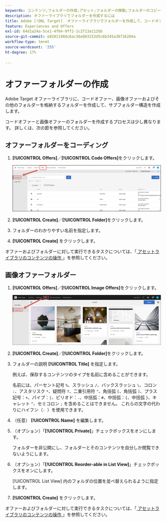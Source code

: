 ```yaml
---
keywords: コンテンツ;フォルダーの作成;アセット;フォルダーの移動;フォルダーのコピー;フォルダーの削除;フォルダーのダウンロード;フォルダー
description: オファーライブラリでフォルダーを作成するには
title: Adobe [!DNL Target]  オファーライブラリでフォルダーを作成して、コードオファー、画像オファーおよび他のフォルダーを保持する方法を説明します。
feature: Experiences and Offers
exl-id: 64d1a24a-5ce1-4f64-9ff2-1c2f13a112bb
source-git-commit: e8201198dc6ac36e803153d5c6b345a30716204a
workflow-type: tm+mt
source-wordcount: '255'
ht-degree: 17%

---
```


# オファーフォルダーの作成

Adobe Target オファーライブラリに、コードオファー、画像オファーおよびその他のフォルダーを格納するフォルダーを作成して、サブフォルダー構造を作成します。

コードオファーと画像オファーのフォルダーを作成するプロセスは少し異なります。 詳しくは、次の節を参照してください。

## オファーフォルダーをコーディング

1. **[!UICONTROL Offers]**／**[!UICONTROL Code Offers]**&#x200B;をクリックします。

   ![ 「コードオファー」タブ ](/help/main/c-experiences/c-manage-content/assets/code-offers-tab.png)

1. **[!UICONTROL Create]**／**[!UICONTROL Folder]**&#x200B;をクリックします。

1. フォルダーのわかりやすい名前を指定します。

1. **[!UICONTROL Create]** をクリックします。

オファーおよびフォルダーに対して実行できるタスクについては、「[ アセットライブラリのコンテンツの操作 ](/help/main/c-experiences/c-manage-content/assets-working.md)」を参照してください。

## 画像オファーフォルダー

1. **[!UICONTROL Offers]**／**[!UICONTROL Image Offers]**&#x200B;をクリックします。

   ![ 「画像オファー」タブ ](/help/main/c-experiences/c-manage-content/assets/image-offers-tab.png)

1. **[!UICONTROL Create]**／**[!UICONTROL Folder]**&#x200B;をクリックします。
1. フォルダーの説明 **[!UICONTROL Title]** を指定します。

   例えば、保存するコンテンツのタイプを名前に含めることができます。

   名前には、パーセント記号 `%`、スラッシュ `/`、バックスラッシュ `\`、コロン `:`、アスタリスク `*`、疑問符 `?`、二重引用符 `"`、角括弧 `[`、角括弧 `]`、プラス記号：`+`、パイプ：`|`、ピリオド：`.`、中括弧：`#`、中括弧：`{`、中括弧 `}`、キャレット `^`、セミコロン `;` を含めることはできません。 これらの文字の代わりにハイフン（`- `）を使用できます。

1. （任意） **[!UICONTROL Name]** を編集します。
1. （オプション）「**[!UICONTROL Private]**」チェックボックスをオンにします。

   フォルダーを非公開にし、フォルダーとそのコンテンツを自分しか閲覧できないようにします。

1. （オプション）「**[!UICONTROL Reorder-able in List View]**」チェックボックスをオンにします。

   [!UICONTROL List View] 内のフォルダの位置を並べ替えられるように指定します。

1. **[!UICONTROL Create]** をクリックします。

オファーおよびフォルダーに対して実行できるタスクについては、「[ アセットライブラリのコンテンツの操作 ](/help/main/c-experiences/c-manage-content/assets-working.md)」を参照してください。
